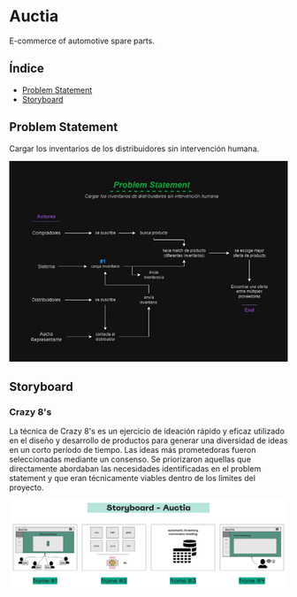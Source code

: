 # Auctia
E-commerce of automotive spare parts.

## Índice
- [Problem Statement](#problem-statement)
- [Storyboard](#storyboard)

## Problem Statement
Cargar los inventarios de los distribuidores sin intervención humana.

![Problem Statement del proyecto.](images/problem-statement.jpg)

## Storyboard
### Crazy 8's
La técnica de Crazy 8's es un ejercicio de ideación rápido y eficaz utilizado en el diseño y desarrollo de productos para generar una diversidad de ideas en un corto período de tiempo.
Las ideas más prometedoras fueron seleccionadas mediante un consenso. Se priorizaron aquellas que directamente abordaban las necesidades identificadas en el problem statement y que eran técnicamente viables dentro de los límites del proyecto.

![Storyboard de Problem Statement.](images/storyboard.jpg)
